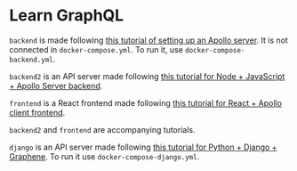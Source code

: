 # Learn GraphQL

`backend` is made following [this tutorial of setting up an Apollo server](https://www.apollographql.com/docs/apollo-server/getting-started/).
It is not connected in `docker-compose.yml`.
To run it, use `docker-compose-backend.yml`.

`backend2` is an API server made following [this tutorial for Node + JavaScript + Apollo Server backend](https://www.howtographql.com/graphql-js/0-introduction).

`frontend` is a React frontend made following [this tutorial for React + Apollo client frontend](https://www.howtographql.com/react-apollo/0-introduction/).

`backend2` and `frontend` are accompanying tutorials.

`django` is an API server made following [this tutorial for Python + Django + Graphene](https://www.howtographql.com/graphql-python/0-introduction/).
To run it use `docker-compose-django.yml`.
